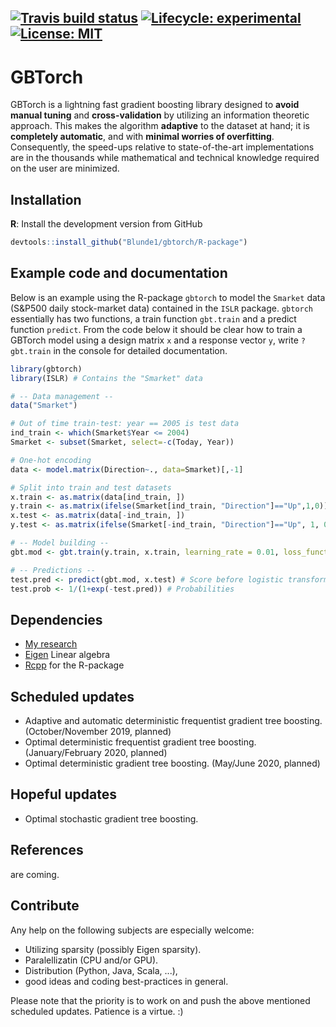 <!-- badges: start -->
[![Travis build status](https://travis-ci.org/Blunde1/gbtorch.svg?branch=master)](https://travis-ci.org/Blunde1/gbtorch)
[![Lifecycle: experimental](https://img.shields.io/badge/lifecycle-experimental-orange.svg)](https://www.tidyverse.org/lifecycle/#experimental)
[![License:
MIT](https://img.shields.io/badge/License-MIT-yellow.svg)](https://opensource.org/licenses/MIT)
---------

# GBTorch

GBTorch is a lightning fast gradient boosting library designed to **avoid manual tuning** and **cross-validation** by utilizing an information theoretic approach.
This makes the algorithm **adaptive** to the dataset at hand; it is **completely automatic**, and with **minimal worries of overfitting**.
Consequently, the speed-ups relative to state-of-the-art implementations are in the thousands while mathematical and technical knowledge required on the user are minimized.


## Installation

**R**: Install the development version from GitHub
```r
devtools::install_github("Blunde1/gbtorch/R-package")
```

## Example code and documentation

Below is an example using the R-package `gbtorch` to model the `Smarket` data (S&P500 daily stock-market data) contained in the `ISLR` package.
`gbtorch` essentially has two functions, a train function `gbt.train` and a predict function `predict`.
From the code below it should be clear how to train a GBTorch model using a design matrix `x` and a response vector `y`, write `?gbt.train` in the console for detailed documentation. 
```r
library(gbtorch)
library(ISLR) # Contains the "Smarket" data

# -- Data management --
data("Smarket")

# Out of time train-test: year == 2005 is test data
ind_train <- which(Smarket$Year <= 2004)
Smarket <- subset(Smarket, select=-c(Today, Year))

# One-hot encoding
data <- model.matrix(Direction~., data=Smarket)[,-1]

# Split into train and test datasets
x.train <- as.matrix(data[ind_train, ])
y.train <- as.matrix(ifelse(Smarket[ind_train, "Direction"]=="Up",1,0))
x.test <- as.matrix(data[-ind_train, ])
y.test <- as.matrix(ifelse(Smarket[-ind_train, "Direction"]=="Up", 1, 0))

# -- Model building --
gbt.mod <- gbt.train(y.train, x.train, learning_rate = 0.01, loss_function = "logloss")

# -- Predictions --
test.pred <- predict(gbt.mod, x.test) # Score before logistic transformation
test.prob <- 1/(1+exp(-test.pred)) # Probabilities
```

## Dependencies

- [My research](https://berentlunde.netlify.com/) 
- [Eigen](http://eigen.tuxfamily.org/index.php?title=Main_Page) Linear algebra
- [Rcpp](https://github.com/RcppCore/Rcpp) for the R-package

## Scheduled updates

- Adaptive and automatic deterministic frequentist gradient tree boosting. (October/November 2019, planned)
- Optimal deterministic frequentist gradient tree boosting. (January/February 2020, planned)
- Optimal deterministic gradient tree boosting. (May/June 2020, planned)

## Hopeful updates

- Optimal stochastic gradient tree boosting.

## References
are coming.

## Contribute

Any help on the following subjects are especially welcome:

- Utilizing sparsity (possibly Eigen sparsity).
- Paralellizatin (CPU and/or GPU).
- Distribution (Python, Java, Scala, ...),
- good ideas and coding best-practices in general.

Please note that the priority is to work on and push the above mentioned scheduled updates. Patience is a virtue. :)
